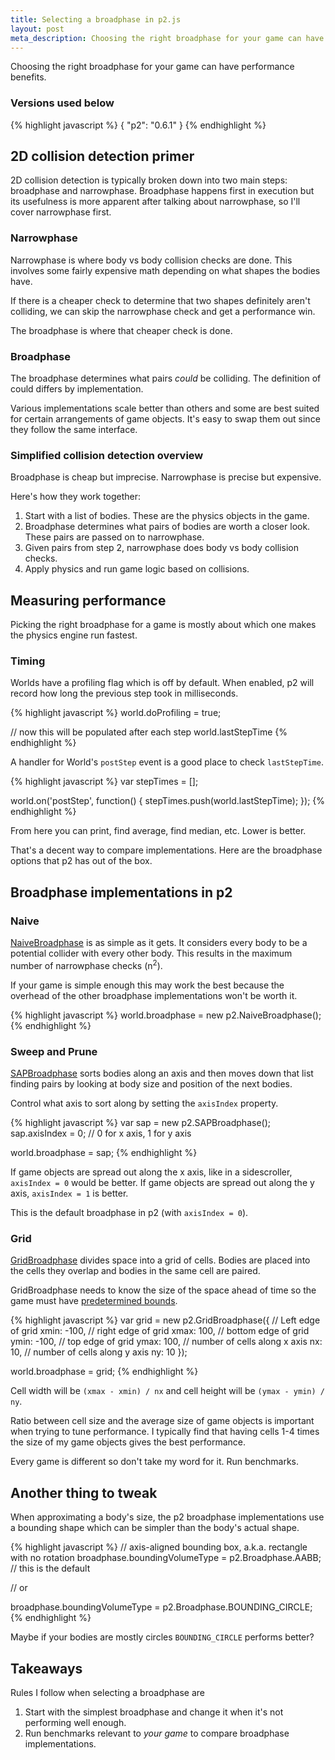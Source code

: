 ```yaml
---
title: Selecting a broadphase in p2.js
layout: post
meta_description: Choosing the right broadphase for your game can have performance benefits.
---
```


Choosing the right broadphase for your game can have performance benefits.

### Versions used below

{% highlight javascript %}
{
  "p2": "0.6.1"
}
{% endhighlight %}

## 2D collision detection primer

2D collision detection is typically broken down into two main steps: broadphase and narrowphase. Broadphase happens first in execution but its usefulness is more apparent after talking about narrowphase, so I'll cover narrowphase first.

### Narrowphase

Narrowphase is where body vs body collision checks are done. This involves some fairly expensive math depending on what shapes the bodies have.

If there is a cheaper check to determine that two shapes definitely aren't colliding, we can skip the narrowphase check and get a performance win.

The broadphase is where that cheaper check is done.

### Broadphase

The broadphase determines what pairs *could* be colliding. The definition of could differs by implementation.

Various implementations scale better than others and some are best suited for certain arrangements of game objects. It's easy to swap them out since they follow the same interface.

### Simplified collision detection overview

Broadphase is cheap but imprecise. Narrowphase is precise but expensive.

Here's how they work together:

1. Start with a list of bodies. These are the physics objects in the game.
2. Broadphase determines what pairs of bodies are worth a closer look. These pairs are passed on to narrowphase.
3. Given pairs from step 2, narrowphase does body vs body collision checks.
4. Apply physics and run game logic based on collisions.

## Measuring performance

Picking the right broadphase for a game is mostly about which one makes the physics engine run fastest.

### Timing

Worlds have a profiling flag which is off by default. When enabled, p2 will record how long the previous step took in milliseconds.

{% highlight javascript %}
world.doProfiling = true;

// now this will be populated after each step
world.lastStepTime
{% endhighlight %}

A handler for World's `postStep` event is a good place to check `lastStepTime`.

{% highlight javascript %}
var stepTimes = [];

world.on('postStep', function() {
  stepTimes.push(world.lastStepTime);
});
{% endhighlight %}

From here you can print, find average, find median, etc. Lower is better.

That's a decent way to compare implementations. Here are the broadphase options that p2 has out of the box.

## Broadphase implementations in p2

### Naive

[NaiveBroadphase](http://schteppe.github.io/p2.js/docs/classes/NaiveBroadphase.html) is as simple as it gets. It considers every body to be a potential collider with every other body. This results in the maximum number of narrowphase checks (n<sup>2</sup>).

If your game is simple enough this may work the best because the overhead of the other broadphase implementations won't be worth it.

{% highlight javascript %}
world.broadphase = new p2.NaiveBroadphase();
{% endhighlight %}

### Sweep and Prune

[SAPBroadphase](http://schteppe.github.io/p2.js/docs/classes/SAPBroadphase.html) sorts bodies along an axis and then moves down that list finding pairs by looking at body size and position of the next bodies.

Control what axis to sort along by setting the `axisIndex` property.

{% highlight javascript %}
var sap = new p2.SAPBroadphase();
sap.axisIndex = 0; // 0 for x axis, 1 for y axis

world.broadphase = sap;
{% endhighlight %}

If game objects are spread out along the x axis, like in a sidescroller, `axisIndex = 0` would be better. If game objects are spread out along the y axis, `axisIndex = 1` is better.

This is the default broadphase in p2 (with `axisIndex = 0`).

### Grid

[GridBroadphase](http://schteppe.github.io/p2.js/docs/classes/GridBroadphase.html) divides space into a grid of cells. Bodies are placed into the cells they overlap and bodies in the same cell are paired.

GridBroadphase needs to know the size of the space ahead of time so the game must have [predetermined bounds](/posts/planes-in-p2/).

{% highlight javascript %}
var grid = new p2.GridBroadphase({
  // Left edge of grid
  xmin: -100,
  // right edge of grid
  xmax:  100,
  // bottom edge of grid
  ymin: -100,
  // top edge of grid
  ymax:  100,
  // number of cells along x axis
  nx:    10,
  // number of cells along y axis
  ny:    10
});

world.broadphase = grid;
{% endhighlight %}

Cell width will be `(xmax - xmin) / nx` and cell height will be `(ymax - ymin) / ny`.

Ratio between cell size and the average size of game objects is important when trying to tune performance. I typically find that having cells 1-4 times the size of my game objects gives the best performance.

Every game is different so don't take my word for it. Run benchmarks.

## Another thing to tweak

When approximating a body's size, the p2 broadphase implementations use a bounding shape which can be simpler than the body's actual shape.

{% highlight javascript %}
// axis-aligned bounding box, a.k.a. rectangle with no rotation
broadphase.boundingVolumeType = p2.Broadphase.AABB; // this is the default

// or

broadphase.boundingVolumeType = p2.Broadphase.BOUNDING_CIRCLE;
{% endhighlight %}

Maybe if your bodies are mostly circles `BOUNDING_CIRCLE` performs better?

## Takeaways

Rules I follow when selecting a broadphase are

1. Start with the simplest broadphase and change it when it's not performing well enough.
2. Run benchmarks relevant to _your game_ to compare broadphase implementations.
